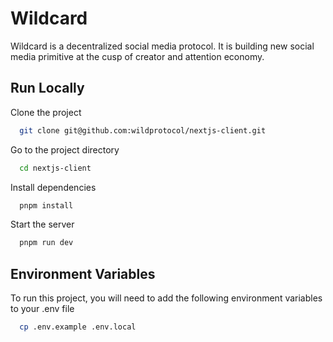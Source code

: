 
# Wildcard 

Wildcard is a decentralized social media protocol. It is building new social media primitive at the cusp of creator and attention economy.

## Run Locally

Clone the project

```bash
  git clone git@github.com:wildprotocol/nextjs-client.git
```

Go to the project directory

```bash
  cd nextjs-client
```

Install dependencies

```bash
  pnpm install
```

Start the server

```bash
  pnpm run dev
```


## Environment Variables

To run this project, you will need to add the following environment variables to your .env file

```bash 
  cp .env.example .env.local
```
